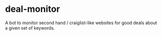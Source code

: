 deal-monitor
============

A bot to monitor second hand / craiglist-like websites for good deals about a given set of keywords.
